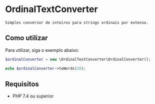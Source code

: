 # OrdinalTextConverter

    Simples conversor de inteiros para strings ordinais por extenso.

## Como utilizar

Para utilizar, siga o exemplo abaixo:

```php
$ordinalConverter = new \OrdinalTextConverter\OrdinalConverter();

echo $ordinalConverter->toWords(20);
```

## Requisitos 

- PHP 7.4 ou superior